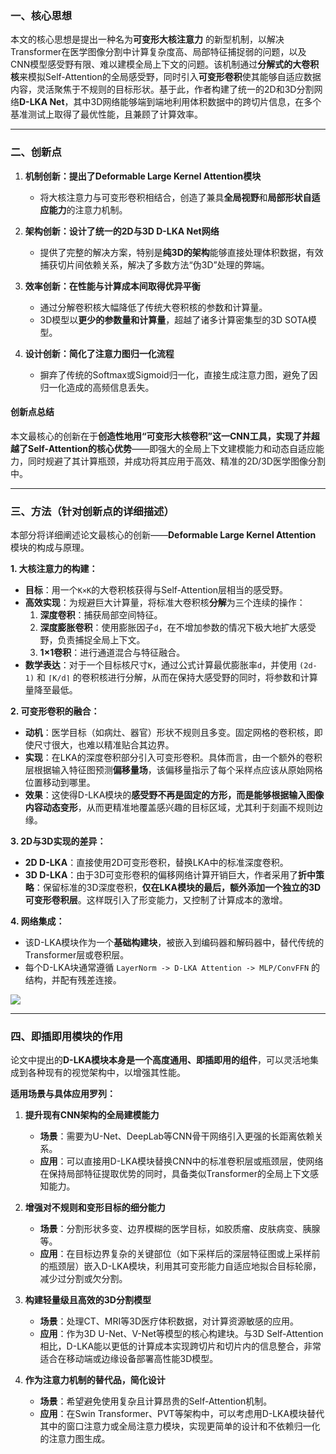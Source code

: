 
### 一、核心思想

本文的核心思想是提出一种名为**可变形大核注意力** 的新型机制，以解决Transformer在医学图像分割中计算复杂度高、局部特征捕捉弱的问题，以及CNN模型感受野有限、难以建模全局上下文的问题。该机制通过**分解式的大卷积核**来模拟Self-Attention的全局感受野，同时引入**可变形卷积**使其能够自适应数据内容，灵活聚焦于不规则的目标形状。基于此，作者构建了统一的2D和3D分割网络**D-LKA Net**，其中3D网络能够端到端地利用体积数据中的跨切片信息，在多个基准测试上取得了最优性能，且兼顾了计算效率。

---

### 二、创新点

1.  **机制创新：提出了Deformable Large Kernel Attention模块**
    *   将大核注意力与可变形卷积相结合，创造了兼具**全局视野**和**局部形状自适应能力**的注意力机制。

2.  **架构创新：设计了统一的2D与3D D-LKA Net网络**
    *   提供了完整的解决方案，特别是**纯3D的架构**能够直接处理体积数据，有效捕获切片间依赖关系，解决了多数方法“伪3D”处理的弊端。

3.  **效率创新：在性能与计算成本间取得优异平衡**
    *   通过分解卷积核大幅降低了传统大卷积核的参数和计算量。
    *   3D模型以**更少的参数量和计算量**，超越了诸多计算密集型的3D SOTA模型。

4.  **设计创新：简化了注意力图归一化流程**
    *   摒弃了传统的Softmax或Sigmoid归一化，直接生成注意力图，避免了因归一化造成的高频信息丢失。

#### **创新点总结**
本文最核心的创新在于**创造性地用“可变形大核卷积”这一CNN工具，实现了并超越了Self-Attention的核心优势**——即强大的全局上下文建模能力和动态自适应能力，同时规避了其计算瓶颈，并成功将其应用于高效、精准的2D/3D医学图像分割中。

---

### 三、方法（针对创新点的详细描述）

本部分将详细阐述论文最核心的创新——**Deformable Large Kernel Attention** 模块的构成与原理。

**1. 大核注意力的构建：**
*   **目标**：用一个`K×K`的大卷积核获得与Self-Attention层相当的感受野。
*   **高效实现**：为规避巨大计算量，将标准大卷积核**分解**为三个连续的操作：
    1.  **深度卷积**：捕获局部空间特征。
    2.  **深度膨胀卷积**：使用膨胀因子`d`，在不增加参数的情况下极大地扩大感受野，负责捕捉全局上下文。
    3.  **1×1卷积**：进行通道混合与特征融合。
*   **数学表达**：对于一个目标核尺寸`K`，通过公式计算最优膨胀率`d`，并使用 `(2d-1)` 和 `⌈K/d⌉` 的卷积核进行分解，从而在保持大感受野的同时，将参数和计算量降至最低。

**2. 可变形卷积的融合：**
*   **动机**：医学目标（如病灶、器官）形状不规则且多变。固定网格的卷积核，即使尺寸很大，也难以精准贴合其边界。
*   **实现**：在LKA的深度卷积部分引入可变形卷积。具体而言，由一个额外的卷积层根据输入特征图预测**偏移量场**，该偏移量指示了每个采样点应该从原始网格位置移动到哪里。
*   **效果**：这使得D-LKA模块的**感受野不再是固定的方形，而是能够根据输入图像内容动态变形**，从而更精准地覆盖感兴趣的目标区域，尤其利于刻画不规则边缘。

**3. 2D与3D实现的差异：**
*   **2D D-LKA**：直接使用2D可变形卷积，替换LKA中的标准深度卷积。
*   **3D D-LKA**：由于3D可变形卷积的偏移网络计算开销巨大，作者采用了**折中策略**：保留标准的3D深度卷积，**仅在LKA模块的最后，额外添加一个独立的3D可变形卷积层**。这样既引入了形变能力，又控制了计算成本的激增。

**4. 网络集成：**
*   该D-LKA模块作为一个**基础构建块**，被嵌入到编码器和解码器中，替代传统的Transformer层或卷积层。
*   每个D-LKA块通常遵循 `LayerNorm -> D-LKA Attention -> MLP/ConvFFN` 的结构，并配有残差连接。

![](https://gitee.com/ChadHui/typora-image/raw/master/cv-image/20251013152522.jpg)

---

### 四、即插即用模块的作用

论文中提出的**D-LKA模块本身是一个高度通用、即插即用的组件**，可以灵活地集成到各种现有的视觉架构中，以增强其性能。

**适用场景与具体应用罗列：**

1.  **提升现有CNN架构的全局建模能力**
    *   **场景**：需要为U-Net、DeepLab等CNN骨干网络引入更强的长距离依赖关系。
    *   **应用**：可以直接用D-LKA模块替换CNN中的标准卷积层或瓶颈层，使网络在保持局部特征提取优势的同时，具备类似Transformer的全局上下文感知能力。

2.  **增强对不规则和变形目标的细分能力**
    *   **场景**：分割形状多变、边界模糊的医学目标，如胶质瘤、皮肤病变、胰腺等。
    *   **应用**：在目标边界复杂的关键部位（如下采样后的深层特征图或上采样前的瓶颈层）嵌入D-LKA模块，利用其可变形能力自适应地拟合目标轮廓，减少过分割或欠分割。

3.  **构建轻量级且高效的3D分割模型**
    *   **场景**：处理CT、MRI等3D医疗体积数据，对计算资源敏感的应用。
    *   **应用**：作为3D U-Net、V-Net等模型的核心构建块。与3D Self-Attention相比，D-LKA能以更低的计算成本实现跨切片和切片内的信息整合，非常适合在移动端或边缘设备部署高性能3D模型。

4.  **作为注意力机制的替代品，简化设计**
    *   **场景**：希望避免使用复杂且计算昂贵的Self-Attention机制。
    *   **应用**：在Swin Transformer、PVT等架构中，可以考虑用D-LKA模块替代其中的窗口注意力或全局注意力模块，实现更简单的设计和不依赖归一化的注意力图生成。